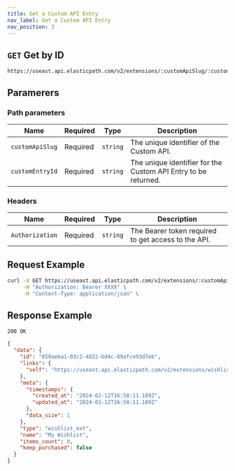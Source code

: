 ```yaml
---
title: Get a Custom API Entry
nav_label: Get a Custom API Entry
nav_position: 3
---
```


## `GET` Get by ID

```http
https://useast.api.elasticpath.com/v2/extensions/:customApiSlug/:customEntryId
```

## Paramerers

### Path parameters

| Name            | Required | Type     | Description                                                    |
|-----------------|----------|----------|----------------------------------------------------------------|
| `customApiSlug` | Required | `string` | The unique identifier of the Custom API.                       |
| `customEntryId` | Required | `string` | The unique identifier for the Custom API Entry to be returned. |

### Headers

| Name            | Required | Type     | Description                                         |
|-----------------|----------|----------|-----------------------------------------------------|
| `Authorization` | Required | `string` | The Bearer token required to get access to the API. |

## Request Example

```bash
curl -X GET https://useast.api.elasticpath.com/v2/extensions/:customApiSlug/:customEntryId \
     -H "Authorization: Bearer XXXX" \
     -H "Content-Type: application/json" \
```

## Response Example

`200 OK`

```json
{
  "data": {
    "id": "859aeba1-03c2-4822-bd4c-89afce93d7eb",
    "links": {
      "self": "https://useast.api.elasticpath.com/v2/extensions/wishlists/859aeba1-03c2-4822-bd4c-89afce93d7eb"
    },
    "meta": {
      "timestamps": {
        "created_at": "2024-02-12T16:58:11.189Z",
        "updated_at": "2024-02-12T16:58:11.189Z"
      },
      "data_size": 1
    },
    "type": "wishlist_ext",
    "name": "My Wishlist",
    "items_count": 0,
    "keep_purchased": false
  }
}
```
